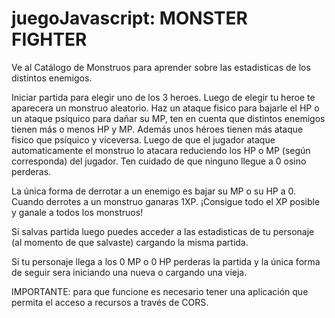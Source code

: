 # juegoJavascript: MONSTER FIGHTER

Ve al Catálogo de Monstruos para aprender sobre las estadisticas de los distintos enemigos.

Iniciar partida para elegir uno de los 3 heroes. Luego de elegir tu heroe te aparecera un monstruo aleatorio. Haz un ataque fisico para bajarle el HP o un ataque psíquico para dañar su MP, ten en cuenta que distintos enemigos tienen más o menos HP y MP. Además unos héroes tienen más ataque fisico que psíquico y viceversa.
Luego de que el jugador ataque automaticamente el monstruo lo atacara reduciendo los HP o MP (según corresponda) del jugador. Ten cuidado de que ninguno llegue a 0 osino perderas.

La única forma de derrotar a un enemigo es bajar su MP o su HP a 0. Cuando derrotes a un monstruo ganaras 1XP. ¡Consigue todo el XP posible y ganale a todos los monstruos!

Si salvas partida luego puedes acceder a las estadisticas de tu personaje (al momento de que salvaste) cargando la misma partida.

Si tu personaje llega a los 0 MP o 0 HP perderas la partida y la única forma de seguir sera iniciando una nueva o cargando una vieja.

IMPORTANTE: para que funcione es necesario tener una aplicación que permita el acceso a recursos a través de CORS.